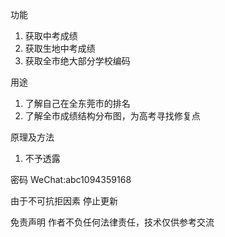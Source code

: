 功能
1. 获取中考成绩
2. 获取生地中考成绩
3. 获取全市绝大部分学校编码

用途
1. 了解自己在全东莞市的排名
2. 了解全市成绩结构分布图，为高考寻找修复点

原理及方法
1. 不予透露

密码
WeChat:abc1094359168

由于不可抗拒因素 停止更新

免责声明
作者不负任何法律责任，技术仅供参考交流
